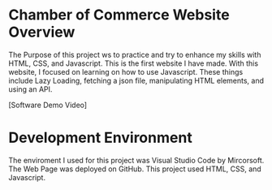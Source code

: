 # Chamber of Commerce Website Overview

The Purpose of this project ws to practice and try to enhance my skills with HTML, CSS, and Javascript.  This is the first website I have made. With this website, I focused on learning on how to use Javascript.  These things include Lazy Loading, fetching a json file, manipulating HTML elements, and using an API.  

[Software Demo Video]

# Development Environment

The enviroment I used for this project was Visual Studio Code by Mircorsoft.  The Web Page was deployed on GitHub.  This project used HTML, CSS, and Javascript.

